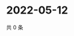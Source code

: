 # 2022-05-12

共 0 条

<!-- BEGIN WEIBO -->
<!-- 最后更新时间 Thu May 12 2022 00:20:02 GMT+0800 (China Standard Time) -->

<!-- END WEIBO -->
